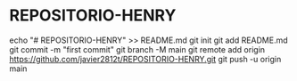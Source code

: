 # REPOSITORIO-HENRY
echo "# REPOSITORIO-HENRY" >> README.md
git init
git add README.md
git commit -m "first commit"
git branch -M main
git remote add origin https://github.com/javier2812t/REPOSITORIO-HENRY.git
git push -u origin main
